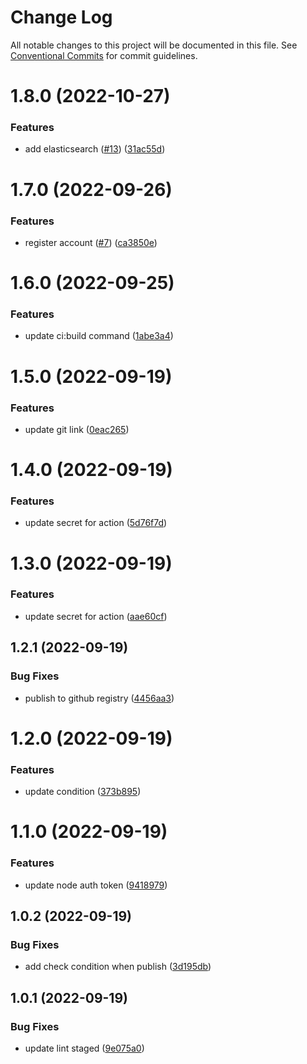 # Change Log

All notable changes to this project will be documented in this file.
See [Conventional Commits](https://conventionalcommits.org) for commit guidelines.

# 1.8.0 (2022-10-27)

### Features

- add elasticsearch ([#13](https://github.com/vnact/recruiter-portal-backend/issues/13)) ([31ac55d](https://github.com/vnact/recruiter-portal-backend/commit/31ac55d5dccf57bad8c8bb0382c5fd7892076ba6))

# 1.7.0 (2022-09-26)

### Features

- register account ([#7](https://github.com/vnact/recruiter-portal-backend/issues/7)) ([ca3850e](https://github.com/vnact/recruiter-portal-backend/commit/ca3850e069b95c6606996b0329451962d55bbb38))

# 1.6.0 (2022-09-25)

### Features

- update ci:build command ([1abe3a4](https://github.com/vnact/recruiter-portal-backend/commit/1abe3a4f91ada080bfd4f0f000f6cd84e4f84ac9))

# 1.5.0 (2022-09-19)

### Features

- update git link ([0eac265](https://github.com/vnact/recruiter-portal-backend/commit/0eac2655fc4cc515611af02704570fae64dd0659))

# 1.4.0 (2022-09-19)

### Features

- update secret for action ([5d76f7d](https://github.com/vnact/recruiter-portal-backend/commit/5d76f7d9a6970cfedaae30c04a5bd563efcf84ca))

# 1.3.0 (2022-09-19)

### Features

- update secret for action ([aae60cf](https://github.com/vnact/recruiter-portal-backend/commit/aae60cfff0e11817b81100ca85233a11c04867f2))

## 1.2.1 (2022-09-19)

### Bug Fixes

- publish to github registry ([4456aa3](https://github.com/vnact/recruiter-portal-backend/commit/4456aa36de9ad02447b3b209d83185c26080613d))

# 1.2.0 (2022-09-19)

### Features

- update condition ([373b895](https://github.com/vnact/recruiter-portal-backend/commit/373b895ecec57327441d347b92ba39bf141827cf))

# 1.1.0 (2022-09-19)

### Features

- update node auth token ([9418979](https://github.com/vnact/recruiter-portal-backend/commit/941897969656d838bc796857c3bf2f7b8c47127a))

## 1.0.2 (2022-09-19)

### Bug Fixes

- add check condition when publish ([3d195db](https://github.com/vnact/recruiter-portal-backend/commit/3d195db5bd44a7ca8988d3d7bb90aaa7645167dd))

## 1.0.1 (2022-09-19)

### Bug Fixes

- update lint staged ([9e075a0](https://github.com/vnact/recruiter-portal-backend/commit/9e075a0a598dbb8a7c5e7ed3cd721172cbac9cda))
